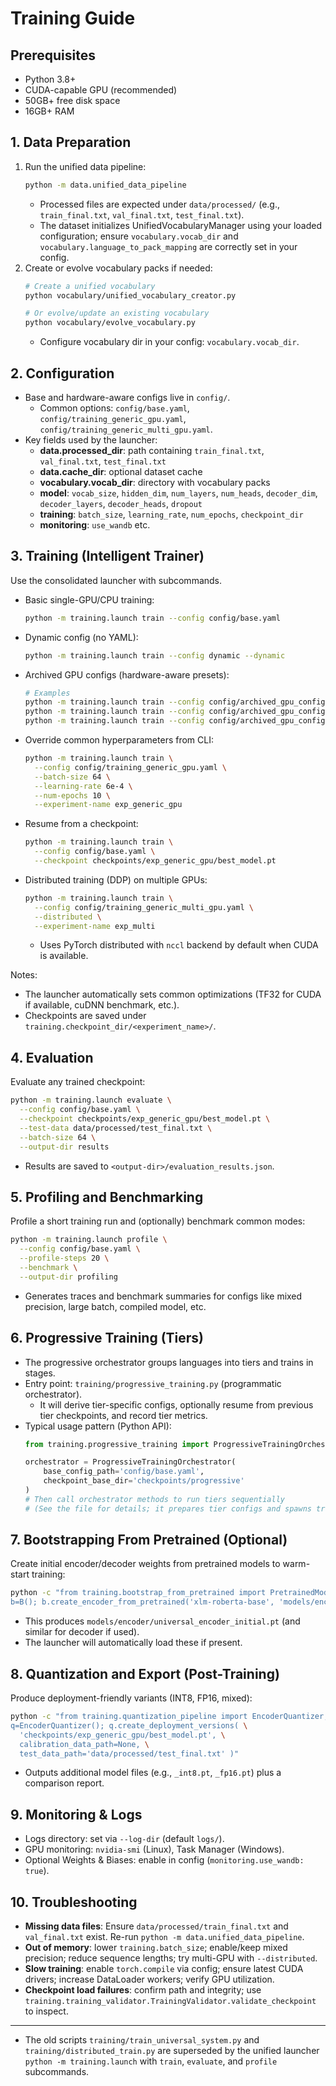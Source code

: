 # Training Guide

## Prerequisites
- Python 3.8+
- CUDA-capable GPU (recommended)
- 50GB+ free disk space
- 16GB+ RAM

## 1. Data Preparation
1. Run the unified data pipeline:
   ```bash
   python -m data.unified_data_pipeline
   ```
   - Processed files are expected under `data/processed/` (e.g., `train_final.txt`, `val_final.txt`, `test_final.txt`).
   - The dataset initializes UnifiedVocabularyManager using your loaded configuration; ensure `vocabulary.vocab_dir` and `vocabulary.language_to_pack_mapping` are correctly set in your config.
2. Create or evolve vocabulary packs if needed:
   ```bash
   # Create a unified vocabulary
   python vocabulary/unified_vocabulary_creator.py

   # Or evolve/update an existing vocabulary
   python vocabulary/evolve_vocabulary.py
   ```
   - Configure vocabulary dir in your config: `vocabulary.vocab_dir`.

## 2. Configuration
- Base and hardware-aware configs live in `config/`.
  - Common options: `config/base.yaml`, `config/training_generic_gpu.yaml`, `config/training_generic_multi_gpu.yaml`.
- Key fields used by the launcher:
  - **data.processed_dir**: path containing `train_final.txt`, `val_final.txt`, `test_final.txt`
  - **data.cache_dir**: optional dataset cache
  - **vocabulary.vocab_dir**: directory with vocabulary packs
  - **model**: `vocab_size`, `hidden_dim`, `num_layers`, `num_heads`, `decoder_dim`, `decoder_layers`, `decoder_heads`, `dropout`
  - **training**: `batch_size`, `learning_rate`, `num_epochs`, `checkpoint_dir`
  - **monitoring**: `use_wandb` etc.

## 3. Training (Intelligent Trainer)
Use the consolidated launcher with subcommands.

- Basic single-GPU/CPU training:
  ```bash
  python -m training.launch train --config config/base.yaml
  ```

- Dynamic config (no YAML):
  ```bash
  python -m training.launch train --config dynamic --dynamic
  ```

- Archived GPU configs (hardware-aware presets):
  ```bash
  # Examples
  python -m training.launch train --config config/archived_gpu_configs/training_generic_gpu.yaml
  python -m training.launch train --config config/archived_gpu_configs/training_t4.yaml
  python -m training.launch train --config config/archived_gpu_configs/training_a100.yaml
  ```

- Override common hyperparameters from CLI:
  ```bash
  python -m training.launch train \
    --config config/training_generic_gpu.yaml \
    --batch-size 64 \
    --learning-rate 6e-4 \
    --num-epochs 10 \
    --experiment-name exp_generic_gpu
  ```

- Resume from a checkpoint:
  ```bash
  python -m training.launch train \
    --config config/base.yaml \
    --checkpoint checkpoints/exp_generic_gpu/best_model.pt
  ```

- Distributed training (DDP) on multiple GPUs:
  ```bash
  python -m training.launch train \
    --config config/training_generic_multi_gpu.yaml \
    --distributed \
    --experiment-name exp_multi
  ```
  - Uses PyTorch distributed with `nccl` backend by default when CUDA is available.

Notes:
- The launcher automatically sets common optimizations (TF32 for CUDA if available, cuDNN benchmark, etc.).
- Checkpoints are saved under `training.checkpoint_dir/<experiment_name>/`.

## 4. Evaluation
Evaluate any trained checkpoint:
```bash
python -m training.launch evaluate \
  --config config/base.yaml \
  --checkpoint checkpoints/exp_generic_gpu/best_model.pt \
  --test-data data/processed/test_final.txt \
  --batch-size 64 \
  --output-dir results
```
- Results are saved to `<output-dir>/evaluation_results.json`.

## 5. Profiling and Benchmarking
Profile a short training run and (optionally) benchmark common modes:
```bash
python -m training.launch profile \
  --config config/base.yaml \
  --profile-steps 20 \
  --benchmark \
  --output-dir profiling
```
- Generates traces and benchmark summaries for configs like mixed precision, large batch, compiled model, etc.

## 6. Progressive Training (Tiers)
- The progressive orchestrator groups languages into tiers and trains in stages.
- Entry point: `training/progressive_training.py` (programmatic orchestrator).
  - It will derive tier-specific configs, optionally resume from previous tier checkpoints, and record tier metrics.
- Typical usage pattern (Python API):
  ```python
  from training.progressive_training import ProgressiveTrainingOrchestrator

  orchestrator = ProgressiveTrainingOrchestrator(
      base_config_path='config/base.yaml',
      checkpoint_base_dir='checkpoints/progressive'
  )
  # Then call orchestrator methods to run tiers sequentially
  # (See the file for details; it prepares tier configs and spawns training runs.)
  ```

## 7. Bootstrapping From Pretrained (Optional)
Create initial encoder/decoder weights from pretrained models to warm-start training:
```bash
python -c "from training.bootstrap_from_pretrained import PretrainedModelBootstrapper as B; \
b=B(); b.create_encoder_from_pretrained('xlm-roberta-base', 'models/encoder/universal_encoder_initial.pt', 1024)"
```
- This produces `models/encoder/universal_encoder_initial.pt` (and similar for decoder if used).
- The launcher will automatically load these if present.

## 8. Quantization and Export (Post-Training)
Produce deployment-friendly variants (INT8, FP16, mixed):
```bash
python -c "from training.quantization_pipeline import EncoderQuantizer; \
q=EncoderQuantizer(); q.create_deployment_versions( \
  'checkpoints/exp_generic_gpu/best_model.pt', \
  calibration_data_path=None, \
  test_data_path='data/processed/test_final.txt' )"
```
- Outputs additional model files (e.g., `_int8.pt`, `_fp16.pt`) plus a comparison report.

## 9. Monitoring & Logs
- Logs directory: set via `--log-dir` (default `logs/`).
- GPU monitoring: `nvidia-smi` (Linux), Task Manager (Windows).
- Optional Weights & Biases: enable in config (`monitoring.use_wandb: true`).

## 10. Troubleshooting
- **Missing data files**: Ensure `data/processed/train_final.txt` and `val_final.txt` exist. Re-run `python -m data.unified_data_pipeline`.
- **Out of memory**: lower `training.batch_size`; enable/keep mixed precision; reduce sequence lengths; try multi-GPU with `--distributed`.
- **Slow training**: enable `torch.compile` via config; ensure latest CUDA drivers; increase DataLoader workers; verify GPU utilization.
- **Checkpoint load failures**: confirm path and integrity; use `training.training_validator.TrainingValidator.validate_checkpoint` to inspect.

---
- The old scripts `training/train_universal_system.py` and `training/distributed_train.py` are superseded by the unified launcher `python -m training.launch` with `train`, `evaluate`, and `profile` subcommands.